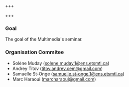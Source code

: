 +++

+++

### Goal

The goal of the Multimedia's seminar.

### Organisation Commitee

- Solène Muday (solene.muday.1@ens.etsmtl.ca)
- Andrey Titov (titov.andrey.cem@gmail.com)
- Samuelle St-Onge (samuelle.st-onge.1@ens.etsmtl.ca)
- Marc Haraoui (marcharaoui@gmail.com)
